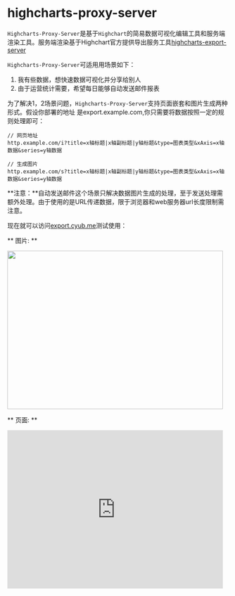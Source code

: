 # highcharts-proxy-server
`Highcharts-Proxy-Server`是基于`Highchart`的简易数据可视化编辑工具和服务端渲染工具。服务端渲染基于Highchart官方提供导出服务工具[highcharts-export-server](https://github.com/highcharts/node-export-server)

`Highcharts-Proxy-Server`可适用用场景如下：

1. 我有些数据，想快速数据可视化并分享给别人
2. 由于运营统计需要，希望每日能够自动发送邮件报表

为了解决1，2场景问题，`Highcharts-Proxy-Server`支持页面嵌套和图片生成两种形式。假设你部署的地址
是export.example.com,你只需要将数据按照一定的规则处理即可：

```
// 网页地址
http.example.com/i?title=x轴标题|x轴副标题|y轴标题&type=图表类型&xAxis=x轴数据&series=y轴数据

// 生成图片
http.example.com/s?title=x轴标题|x轴副标题|y轴标题&type=图表类型&xAxis=x轴数据&series=y轴数据
```

**注意：**自动发送邮件这个场景只解决数据图片生成的处理，至于发送处理需额外处理。由于使用的是URL传递数据，限于浏览器和web服务器url长度限制需注意。

现在就可以访问[export.cyub.me](http://export.cyub.me/t)测试使用：

** 图片: **

<img src="http://export.cyub.me/s?type=line&title=%E6%9C%88%E5%B9%B3%E5%9D%87%E9%99%8D%E9%9B%A8%E9%87%8F%7C%E6%95%B0%E6%8D%AE%E6%9D%A5%E6%BA%90%3A%20WorldClimate.com%7C%E9%99%8D%E9%9B%A8%E9%87%8F%20(mm)&legend=vertical%7Cright%7Cmiddle&width=490&height=360&xAxis=%5B%22%E4%B8%80%E6%9C%88%22%2C%22%E4%BA%8C%E6%9C%88%22%2C%22%E4%B8%89%E6%9C%88%22%2C%22%E5%9B%9B%E6%9C%88%22%2C%22%E4%BA%94%E6%9C%88%22%2C%22%E5%85%AD%E6%9C%88%22%2C%22%E4%B8%83%E6%9C%88%22%2C%22%E5%85%AB%E6%9C%88%22%2C%22%E4%B9%9D%E6%9C%88%22%2C%22%E5%8D%81%E6%9C%88%22%2C%22%E5%8D%81%E4%B8%80%E6%9C%88%22%2C%22%E5%8D%81%E4%BA%8C%E6%9C%88%22%5D&series=%5B%7B%22name%22%3A%22%E4%B8%9C%E4%BA%AC%22%2C%22data%22%3A%5B49.9%2C71.5%2C106.4%2C129.2%2C144%2C176%2C135.6%2C148.5%2C216.4%2C194.1%2C95.6%2C54.4%5D%7D%2C%7B%22name%22%3A%22%E7%BA%BD%E7%BA%A6%22%2C%22data%22%3A%5B83.6%2C78.8%2C98.5%2C93.4%2C106%2C84.5%2C105%2C104.3%2C91.2%2C83.5%2C106.6%2C92.3%5D%7D%2C%7B%22name%22%3A%22%E4%BC%A6%E6%95%A6%22%2C%22data%22%3A%5B48.9%2C38.8%2C39.3%2C41.4%2C47%2C48.3%2C59%2C59.6%2C52.4%2C65.2%2C59.3%2C51.2%5D%7D%2C%7B%22name%22%3A%22%E6%9F%8F%E6%9E%97%22%2C%22data%22%3A%5B42.4%2C33.2%2C34.5%2C39.7%2C52.6%2C75.5%2C57.4%2C60.4%2C47.6%2C39.1%2C46.8%2C51.1%5D%7D%5D" width="490px" height="360px">


** 页面: **

<iframe src="http://export.cyub.me/i?type=line&title=%E6%9C%88%E5%B9%B3%E5%9D%87%E9%99%8D%E9%9B%A8%E9%87%8F%7C%E6%95%B0%E6%8D%AE%E6%9D%A5%E6%BA%90%3A%20WorldClimate.com%7C%E9%99%8D%E9%9B%A8%E9%87%8F%20(mm)&legend=vertical%7Cright%7Cmiddle&width=490&height=360&xAxis=%5B%22%E4%B8%80%E6%9C%88%22%2C%22%E4%BA%8C%E6%9C%88%22%2C%22%E4%B8%89%E6%9C%88%22%2C%22%E5%9B%9B%E6%9C%88%22%2C%22%E4%BA%94%E6%9C%88%22%2C%22%E5%85%AD%E6%9C%88%22%2C%22%E4%B8%83%E6%9C%88%22%2C%22%E5%85%AB%E6%9C%88%22%2C%22%E4%B9%9D%E6%9C%88%22%2C%22%E5%8D%81%E6%9C%88%22%2C%22%E5%8D%81%E4%B8%80%E6%9C%88%22%2C%22%E5%8D%81%E4%BA%8C%E6%9C%88%22%5D&series=%5B%7B%22name%22%3A%22%E4%B8%9C%E4%BA%AC%22%2C%22data%22%3A%5B49.9%2C71.5%2C106.4%2C129.2%2C144%2C176%2C135.6%2C148.5%2C216.4%2C194.1%2C95.6%2C54.4%5D%7D%2C%7B%22name%22%3A%22%E7%BA%BD%E7%BA%A6%22%2C%22data%22%3A%5B83.6%2C78.8%2C98.5%2C93.4%2C106%2C84.5%2C105%2C104.3%2C91.2%2C83.5%2C106.6%2C92.3%5D%7D%2C%7B%22name%22%3A%22%E4%BC%A6%E6%95%A6%22%2C%22data%22%3A%5B48.9%2C38.8%2C39.3%2C41.4%2C47%2C48.3%2C59%2C59.6%2C52.4%2C65.2%2C59.3%2C51.2%5D%7D%2C%7B%22name%22%3A%22%E6%9F%8F%E6%9E%97%22%2C%22data%22%3A%5B42.4%2C33.2%2C34.5%2C39.7%2C52.6%2C75.5%2C57.4%2C60.4%2C47.6%2C39.1%2C46.8%2C51.1%5D%7D%5D" width="490" height="360 overflow="hide"" frameborder="0">

